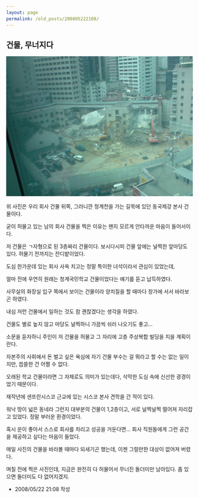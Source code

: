 ```yaml
---
layout: page
permalink: /old_posts/200805222108/
---
```


## 건물, 무너지다


![c0003499_4833b9fd5e2f3.jpg](200805222108/c0003499_4833b9fd5e2f3.jpg)

위 사진은 우리 회사 건물 뒤쪽, 그러니깐 청계천을 가는 길목에 있던 동국제강 본사 건물이다. 

굳이 허물고 있는 남의 회사 건물을 찍은 이유는 왠지 모르게 안타까운 마음이 들어서이다.

저 건물은 ㄱ자형으로 된 3층짜리 건물이다. 보시다시피 건물 앞에는 널찍한 앞마당도 있다. 허물기 전까지는 잔디밭이었다.

도심 한가운데 있는 회사 사옥 치고는 정말 특이한 녀석이라서 관심이 있었는데, 

얼마 전에 우연히 원래는 청계국민학교 건물이었다는 얘기를 듣고 납득하였다.

사무실의 화장실 입구 쪽에서 보이는 건물이라 양치질을 할 때마다 창가에 서서 바라보곤 하였다.

내심 저런 건물에서 일하는 것도 참 괜찮겠다는 생각을 하였다. 

건물도 별로 높지 않고 마당도 널찍하니 가끔씩 쉬러 나오기도 좋고...

소문을 듣자하니 주인이 저 건물을 허물고 그 자리에 고층 주상복합 빌딩을 지을 계획이란다.

자본주의 사회에서 돈 벌고 싶은 욕심에 자기 건물 부수는 걸 뭐라고 할 수는 없는 일이지만, 씁쓸한 건 어쩔 수 없다.

오래된 학교 건물이라면 그 자체로도 의미가 있는데다, 삭막한 도심 속에 신선한 광경이었기 때문이다.

재작년에 샌프란시스코 근교에 있는 시스코 본사 견학을 간 적이 있다.

워낙 땅이 넓은 동네라 그런지 대부분의 건물이 1,2층이고, 서로 널찍널찍 떨어져 자리잡고 있었다. 정말 부러운 환경이었다.

혹시 운이 좋아서 스스로 회사를 차리고 성공을 거둔다면... 회사 직원들에게 그런 공간을 제공하고 싶다는 마음이 들었다.

매일 사진의 건물을 바라볼 때마다 되새기곤 했는데, 이젠 그럴만한 대상이 없어져 버렸다.

며칠 전에 찍은 사진인데, 지금은 완전히 다 허물어서 무너진 돌더미만 남아있다. 좀 있으면 돌더미도 다 없어지겠지.







- 2008/05/22 21:08 작성